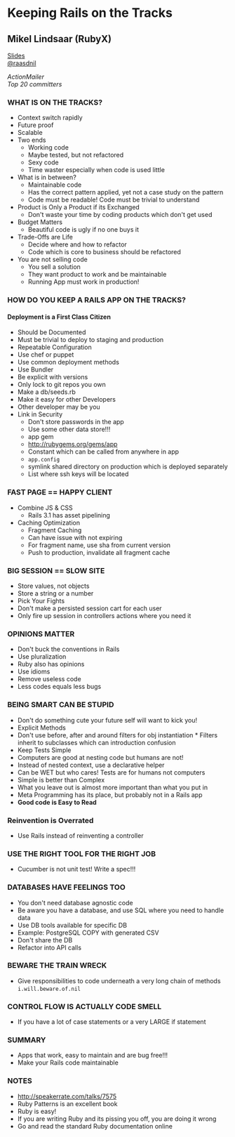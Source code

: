 # Keeping Rails on the Tracks
## Mikel Lindsaar (RubyX)
[Slides](http://assets.en.oreilly.com/1/event/59/Keeping%20Rails%20on%20the%20Tracks%20Presentation%201.pdf)  
[@raasdnil](http://twitter.com/raasdnil)

*ActionMailer*  
*Top 20 committers*  

### WHAT IS ON THE TRACKS?
*  Context switch rapidly
*  Future proof
*  Scalable
*  Two ends
    *  Working code
      *  Maybe tested, but not refactored
    *  Sexy code
      *  Time waster especially when code is used little
*  What is in between?
   *   Maintainable code
      *  Has the correct pattern applied, yet not a case study on the pattern
      *  Code must be readable! Code must be trivial to understand
* Product is Only a Product if its Exchanged
    *  Don't waste your time by coding products which don't get used
*  Budget Matters
    *  Beautiful code is ugly if no one buys it
*  Trade-Offs are Life
    *  Decide where and how to refactor
      *  Code which is core to business should be refactored
*  You are not selling code
    *  You sell a solution
    *  They want product to work and be maintainable
    *  Running App must work in production!
 
### HOW DO YOU KEEP A RAILS APP ON THE TRACKS? 
#### Deployment is a First Class Citizen
*  Should be Documented
  *    Must be trivial to deploy to staging and production
*  Repeatable Configuration
  *    Use chef or puppet
  *    Use common deployment methods
*  Use Bundler
  *    Be explicit with versions
  *    Only lock to git repos you own
*  Make a db/seeds.rb
  *    Make it easy for other Developers
  *    Other developer may be you
*  Link in Security
    *  Don't store passwords in the app
    *  Use some other data store!!!
    *  app gem
      *  http://rubygems.org/gems/app
      *  Constant which can be called from anywhere in app
      *  `app.config`
      *  symlink shared directory on production which is deployed separately
    *  List where ssh keys will be located
    
### FAST PAGE == HAPPY CLIENT
*  Combine JS & CSS
    *  Rails 3.1 has asset pipelining
*  Caching Optimization
    *  Fragment Caching
      *  Can have issue with not expiring
      *  For fragment name, use sha from current version
      *  Push to production, invalidate all fragment cache
  
### BIG SESSION == SLOW SITE  
*  Store values, not objects
  *    Store a string or a number
*  Pick Your Fights
  *    Don't make a persisted session cart for each user
*  Only fire up session in controllers actions where you need it
  
### OPINIONS MATTER
*  Don't buck the conventions in Rails
  *    Use pluralization
*  Ruby also has opinions
  *    Use idioms
*  Remove useless code
  *    Less codes equals less bugs
    
### BEING SMART CAN BE STUPID
*  Don't do something cute your future self will want to kick you!
*  Explicit Methods
  *    Don't use before, after and around filters for obj instantiation
    *      Filters inherit to subclasses which can introduction confusion
*  Keep Tests Simple
  *    Computers are good at nesting code but humans are not!
  *    Instead of nested context, use a declarative helper
  *    Can be WET but who cares! Tests are for humans not computers
*  Simple is better than Complex
  *    What you leave out is almost more important than what you put in
  *    Meta Programming has its place, but probably not in a Rails app
*  **Good code is Easy to Read**
  
### Reinvention is Overrated
*  Use Rails instead of reinventing a controller

### USE THE RIGHT TOOL FOR THE RIGHT JOB
*  Cucumber is not unit test! Write a spec!!!
  
### DATABASES HAVE FEELINGS TOO
*  You don't need database agnostic code
*  Be aware you have a database, and use SQL where you need to handle data
*  Use DB tools available for specific DB
  *    Example: PostgreSQL COPY with generated CSV
*  Don't share the DB
  *    Refactor into API calls
    
### BEWARE THE TRAIN WRECK
*  Give responsibilities to code underneath a very long chain of methods  
  `i.will.beware.of.nil`
    
### CONTROL FLOW IS ACTUALLY CODE SMELL
*  If you have a lot of case statements or a very LARGE if statement
  
### SUMMARY
*  Apps that work, easy to maintain and are bug free!!!
*  Make your Rails code maintainable
    
### NOTES
*  http://speakerrate.com/talks/7575
*  Ruby Patterns is an excellent book
*  Ruby is easy!
  *    If you are writing Ruby and its pissing you off, you are doing it wrong
  *    Go and read the standard Ruby documentation online
  
    
    
  
  
  
  
  
  
  
  
  
  
  